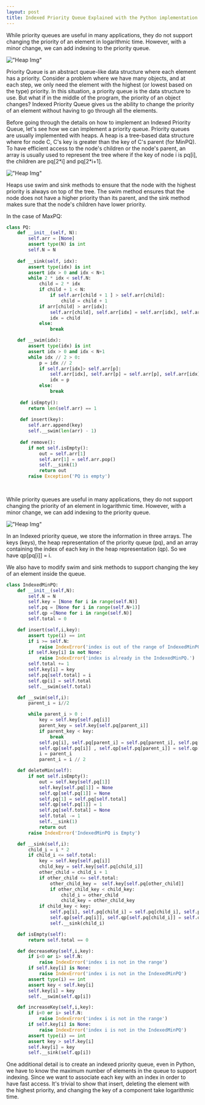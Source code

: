 ```yaml
---
layout: post
title: Indexed Priority Queue Explained with the Python implementation!
---
```

While priority queues are useful in many applications, they do not support changing the priority of an element in logarithmic time. However, with a minor change, we can add indexing to the priority queue. 


!["Heap Img"](https://raw.githubusercontent.com/mkhoshpa/mkhoshpa.github.io/master/images/indexedPQ.png?style=centerme) 



Priority Queue is an abstract queue-like data structure where each element has a priority. Consider a problem where we have many objects, and at each step, we only need the element with the highest (or lowest based on the type) priority. In this situation, a priority queue is the data structure to use. But what if in the middle of the program, the priority of an object changes? Indexed Priority Queue gives us the ability to change the priority of an element without having to go through all the elements.  

Before going through the details on how to implement an Indexed Priority Queue, let's see how we can implement a priority queue. Priority queues are usually implemented with heaps. A heap is a tree-based data structure where for node C, C's key is greater than the key of C's parent (for MinPQ). To have efficient access to the node's children or the node's parent, an array is usually used to represent the tree where if the key of node i is pq[i], the children are pq[2\*i] and pq[2\*i+1].


!["Heap Img"](https://raw.githubusercontent.com/mkhoshpa/mkhoshpa.github.io/master/images/Heap.png?style=centerme)

Heaps use swim and sink methods to ensure that the node with the highest priority is always on top of the tree. The swim method ensures that the node does not have a higher priority than its parent, and the sink method makes sure that the node's children have lower priority.


In the case of MaxPQ:

```python
class PQ:
    def __init__(self, N):
        self.arr = [None]
        assert type(N) is int
        self.N = N
        
    def __sink(self, idx):
        assert type(idx) is int
        assert idx > 0 and idx < N+1
        while 2 * idx < self.N:
            child = 2 * idx
            if child + 1 < N:
                if self.arr[child + 1 ] > self.arr[child]:
                    child = child + 1
            if arr[child] > arr[idx]:
                self.arr[child], self.arr[idx] = self.arr[idx], self.arr[child]
                idx = child
            else:
                break

    def __swim(idx):
        assert type(idx) is int
        assert idx > 0 and idx < N+1
        while idx // 2 > 0:
            p = idx // 2
            if self.arr[idx]> self.arr[p]:
                self.arr[idx], self.arr[p] = self.arr[p], self.arr[idx]
                idx = p
            else:
                break
                
     def isEmpty():
        return len(self.arr) == 1
        
     def insert(key):
        self.arr.append(key)
        self.__swim(len(arr) - 1)
      
     def remove():
        if not self.isEmpty():
            out = self.arr[1]
            self.arr[1] = self.arr.pop()
            self.__sink(1)
            return out
        raise Exception('PQ is empty')
        
        
```

While priority queues are useful in many applications, they do not support changing the priority of an element in logarithmic time. However, with a minor change, we can add indexing to the priority queue. 


!["Heap Img"](https://raw.githubusercontent.com/mkhoshpa/mkhoshpa.github.io/master/images/indexedPQ.png?style=centerme) 


In an Indexed priority queue, we store the information in three arrays. The keys (keys), the heap representation of the priority queue (pq), and an array containing the index of each key in the heap representation (qp). So we have qp[pq[i]] = i.

We also have to modify swim and sink methods to support changing the key of an element inside the queue. 

```python
class IndexedMinPQ:
    def __init__(self,N):
        self.N = N
        self.key = [None for i in range(self.N)]
        self.pq = [None for i in range(self.N+1)]
        self.qp =[None for i in range(self.N)]
        self.total = 0

    def insert(self,i,key):
        assert type(i) == int
        if i >= self.N:
            raise IndexError('index is out of the range of IndexedMinPQ.')
        if self.key[i] is not None:
            raise IndexError('index is already in the IndexedMinPQ.')
        self.total += 1
        self.key[i] = key
        self.pq[self.total] = i
        self.qp[i] = self.total
        self.__swim(self.total)

    def __swim(self,i):
        parent_i = i//2

        while parent_i > 0 :
            key = self.key[self.pq[i]]
            parent_key = self.key[self.pq[parent_i]]
            if parent_key < key:
                break
            self.pq[i], self.pq[parent_i] = self.pq[parent_i], self.pq[i]
            self.qp[self.pq[i]] , self.qp[self.pq[parent_i]] = self.qp[self.pq[parent_i]],self.qp[self.pq[i]]
            i = parent_i
            parent_i = i // 2

    def deleteMin(self):
        if not self.isEmpty():
            out = self.key[self.pq[1]]
            self.key[self.pq[1]] = None
            self.qp[self.pq[1]] = None
            self.pq[1] = self.pq[self.total]
            self.qp[self.pq[1]] = 1
            self.pq[self.total] = None
            self.total -= 1
            self.__sink(1)
            return out
        raise IndexError('IndexedMinPQ is Empty')

    def __sink(self,i):
        child_i = i * 2
        if child_i <= self.total:
            key = self.key[self.pq[i]]
            child_key = self.key[self.pq[child_i]]
            other_child = child_i + 1
            if other_child <= self.total:
                other_child_key =  self.key[self.pq[other_child]]
                if other_child_key < child_key:
                    child_i = other_child
                    child_key = other_child_key
            if child_key < key:
                self.pq[i], self.pq[child_i] = self.pq[child_i], self.pq[i]
                self.qp[self.pq[i]], self.qp[self.pq[child_i]] = self.qp[self.pq[child_i]], self.qp[self.pq[i]]
                self.__sink(child_i)

    def isEmpty(self):
        return self.total == 0

    def decreaseKey(self,i,key):
        if i<0 or i> self.N:
            raise IndexError('index i is not in the range')
        if self.key[i] is None:
            raise IndexError('index i is not in the IndexedMinPQ')
        assert type(i) == int
        assert key < self.key[i]
        self.key[i] = key
        self.__swim(self.qp[i])

    def increaseKey(self,i,key):
        if i<0 or i> self.N:
            raise IndexError('index i is not in the range')
        if self.key[i] is None:
            raise IndexError('index i is not in the IndexedMinPQ')
        assert type(i) == int
        assert key > self.key[i]
        self.key[i] = key
        self.__sink(self.qp[i])
```
One additional detail is to create an indexed priority queue, even in Python, we have to know the maximum number of elements in the queue to support indexing. Since we want to associate each key with an index in order to have fast access. It's trivial to show that insert, deleting the element with the highest priority, and changing the key of a component take logarithmic time.
